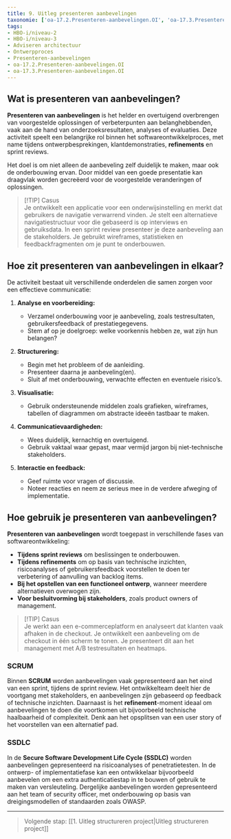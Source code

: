 ```yaml
---
title: 9. Uitleg presenteren aanbevelingen
taxonomie: ['oa-17.2.Presenteren-aanbevelingen.OI', 'oa-17.3.Presenteren-aanbevelingen.OI']
tags:
- HBO-i/niveau-2
- HBO-i/niveau-3
- Adviseren architectuur
- Ontwerpproces
- Presenteren-aanbevelingen
- oa-17.2.Presenteren-aanbevelingen.OI
- oa-17.3.Presenteren-aanbevelingen.OI
---
```


## Wat is presenteren van aanbevelingen?
**Presenteren van aanbevelingen** is het helder en overtuigend overbrengen van voorgestelde oplossingen of verbeterpunten aan belanghebbenden, vaak aan de hand van onderzoeksresultaten, analyses of evaluaties. Deze activiteit speelt een belangrijke rol binnen het softwareontwikkelproces, met name tijdens ontwerpbesprekingen, klantdemonstraties, **refinements** en sprint reviews.

Het doel is om niet alleen de aanbeveling zelf duidelijk te maken, maar ook de onderbouwing ervan. Door middel van een goede presentatie kan draagvlak worden gecreëerd voor de voorgestelde veranderingen of oplossingen.

> [!TIP] Casus  
> Je ontwikkelt een applicatie voor een onderwijsinstelling en merkt dat gebruikers de navigatie verwarrend vinden. Je stelt een alternatieve navigatiestructuur voor die gebaseerd is op interviews en gebruiksdata. In een sprint review presenteer je deze aanbeveling aan de stakeholders. Je gebruikt wireframes, statistieken en feedbackfragmenten om je punt te onderbouwen.

## Hoe zit presenteren van aanbevelingen in elkaar?
De activiteit bestaat uit verschillende onderdelen die samen zorgen voor een effectieve communicatie:
1. **Analyse en voorbereiding:**
   - Verzamel onderbouwing voor je aanbeveling, zoals testresultaten, gebruikersfeedback of prestatiegegevens.
   - Stem af op je doelgroep: welke voorkennis hebben ze, wat zijn hun belangen?
   
2. **Structurering:**
   - Begin met het probleem of de aanleiding.
   - Presenteer daarna je aanbeveling(en).
   - Sluit af met onderbouwing, verwachte effecten en eventuele risico’s.

3. **Visualisatie:**
   - Gebruik ondersteunende middelen zoals grafieken, wireframes, tabellen of diagrammen om abstracte ideeën tastbaar te maken.

4. **Communicatievaardigheden:**
   - Wees duidelijk, kernachtig en overtuigend.
   - Gebruik vaktaal waar gepast, maar vermijd jargon bij niet-technische stakeholders.

5. **Interactie en feedback:**
   - Geef ruimte voor vragen of discussie.
   - Noteer reacties en neem ze serieus mee in de verdere afweging of implementatie.

## Hoe gebruik je presenteren van aanbevelingen?
**Presenteren van aanbevelingen** wordt toegepast in verschillende fases van softwareontwikkeling:
- **Tijdens sprint reviews** om beslissingen te onderbouwen.
- **Tijdens refinements** om op basis van technische inzichten, risicoanalyses of gebruikersfeedback voorstellen te doen ter verbetering of aanvulling van backlog items.
- **Bij het opstellen van een functioneel ontwerp**, wanneer meerdere alternatieven overwogen zijn.
- **Voor besluitvorming bij stakeholders**, zoals product owners of management.

> [!TIP] Casus  
> Je werkt aan een e-commerceplatform en analyseert dat klanten vaak afhaken in de checkout. Je ontwikkelt een aanbeveling om de checkout in één scherm te tonen. Je presenteert dit aan het management met A/B testresultaten en heatmaps.

### SCRUM
Binnen **SCRUM** worden aanbevelingen vaak gepresenteerd aan het eind van een sprint, tijdens de sprint review. Het ontwikkelteam deelt hier de voortgang met stakeholders, en aanbevelingen zijn gebaseerd op feedback of technische inzichten. Daarnaast is het **refinement**-moment ideaal om aanbevelingen te doen die voortkomen uit bijvoorbeeld technische haalbaarheid of complexiteit. Denk aan het opsplitsen van een user story of het voorstellen van een alternatief pad.

### SSDLC
In de **Secure Software Development Life Cycle (SSDLC)** worden aanbevelingen gepresenteerd na risicoanalyses of penetratietesten. In de ontwerp- of implementatiefase kan een ontwikkelaar bijvoorbeeld aanbevelen om een extra authenticatiestap in te bouwen of gebruik te maken van versleuteling. Dergelijke aanbevelingen worden gepresenteerd aan het team of security officer, met onderbouwing op basis van dreigingsmodellen of standaarden zoals OWASP.

---

> Volgende stap: [[1. Uitleg structureren project|Uitleg structureren project]]